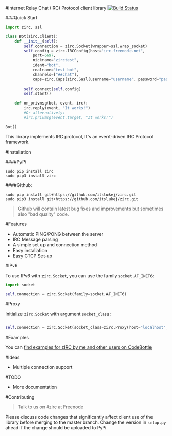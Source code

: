 #Internet Relay Chat (IRC) Protocol client library [![Build Status](https://travis-ci.org/itslukej/zirc.svg?branch=master)](https://travis-ci.org/itslukej/zirc)

###Quick Start
```python
import zirc, ssl

class Bot(zirc.Client):
    def __init__(self):
        self.connection = zirc.Socket(wrapper=ssl.wrap_socket)
        self.config = zirc.IRCConfig(host="irc.freenode.net", 
            port=6697,
            nickname="zirctest",
            ident="bot",
            realname="test bot",
            channels=["##chat"],
            caps=zirc.Caps(zirc.Sasl(username="username", password="password")))
        
        self.connect(self.config)
        self.start()
        
    def on_privmsg(bot, event, irc):
        irc.reply(event, "It works!")
        #Or alternatively:
        #irc.privmsg(event.target, "It works!")

Bot()
```

This library implements IRC protocol, It's an event-driven IRC Protocol framework.

#Installation

####PyPi

```
sudo pip install zirc
sudo pip3 install zirc
```

####Github:

```
sudo pip install git+https://github.com/itslukej/zirc.git
sudo pip3 install git+https://github.com/itslukej/zirc.git
```

> Github will contain latest bug fixes and improvements but sometimes also "bad quality" code.

#Features

- Automatic PING/PONG between the server
- IRC Message parsing
- A simple set up and connection method
- Easy installation
- Easy CTCP Set-up

#IPv6

To use IPv6 with `zirc.Socket`, you can use the family `socket.AF_INET6`:

```python
import socket

self.connection = zirc.Socket(family=socket.AF_INET6)
```

#Proxy

Initialize `zirc.Socket` with argument `socket_class`:

```python

self.connection = zirc.Socket(socket_class=zirc.Proxy(host="localhost", port=1080, protocol=zirc.SOCKS5))
```

#Examples

You can [find examples for zIRC by me and other users on CodeBottle](https://codebottle.io/?q=%22zirc%22)


#Ideas

- Multiple connection support

#TODO

- More documentation


#Contributing

> Talk to us on #zirc at Freenode

Please discuss code changes that significantly affect client use of the library before merging to the master branch. Change the version in `setup.py` ahead if the change should be uploaded to PyPi.
